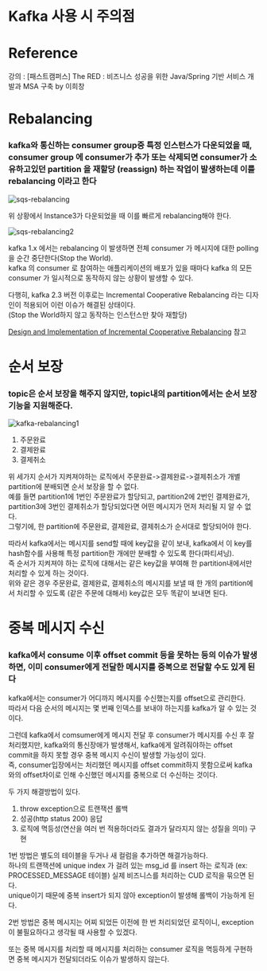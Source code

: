 Kafka 사용 시 주의점
=== 
# Reference
강의 : [패스트캠퍼스] The RED : 비즈니스 성공을 위한 Java/Spring 기반 서비스 개발과 MSA 구축 by 이희창

# Rebalancing

### kafka와 통신하는 consumer group중 특정 인스턴스가 다운되었을 때, consumer group 에 consumer가 추가 또는 삭제되면 consumer가 소유하고있던 partition 을 재할당 (reassign) 하는 작업이 발생하는데 이를 rebalancing 이라고 한다

![sqs-rebalancing](https://user-images.githubusercontent.com/55550753/137632523-b8ff791a-18e1-4534-8192-9b779630ece6.PNG)

위 상황에서 Instance3가 다운되었을 때 이를 빠르게 rebalancing해야 한다.

![sqs-rebalancing2](https://user-images.githubusercontent.com/55550753/137632536-ff2e134d-5f6a-464b-a0f1-5e53e7396c1d.PNG)

kafka 1.x 에서는 rebalancing 이 발생하면 전체 consumer 가 메시지에 대한 polling 을 순간 중단한다(Stop the World).  
kafka 의 consumer 로 참여하는 애플리케이션의 배포가 있을 때마다 kafka 의 모든 consumer 가 일시적으로 동작하지 않는 상황이 발생할 수 있다.  

다행히, kafka 2.3 버전 이후로는 Incremental Cooperative Rebalancing 라는 디자인이 적용되어 이런 이슈가 해결된 상태이다.  
(Stop the World하지 않고 동작하는 인스턴스만 찾아 재할당)

[Design and Implementation of Incremental Cooperative Rebalancing](https://www.confluent.io/online-talks/design-and-implementation-of-incremental-cooperative-rebalancing-on-demand/) 참고

# 순서 보장

### topic은 순서 보장을 해주지 않지만, topic내의 partition에서는 순서 보장 기능을 지원해준다.

![kafka-rebalancing1](https://user-images.githubusercontent.com/55550753/137632365-6abd6772-7e0a-4425-a5a9-8ae49cc83c51.PNG)

1. 주문완료
2. 결제완료
3. 결제취소

위 세가지 순서가 지켜져야하는 로직에서 주문완료->결제완료->결제취소가 개별 partition에 분배되면 순서 보장을 할 수 없다.  
예를 들면 partition1에 1번인 주문완료가 할당되고, partition2에 2번인 결제완료가, partition3에 3번인 결제취소가 할당되었다면 어떤 메시지가 먼저 처리될 지 알 수 없다.  
그렇기에, 한 partition에 주문완료, 결제완료, 결제취소가 순서대로 할당되어야 한다.  

따라서 kafka에서는 메시지를 send할 때에 key값을 같이 보내, kafka에서 이 key를 hash함수를 사용해 특정 partition한 개에만 분배할 수 있도록 한다(파티셔닝).   
즉 순서가 지켜져야 하는 로직에 대해서는 같은 key값을 부여해 한 partition내에서만 처리할 수 있게 하는 것이다.  
위와 같은 경우 주문완료, 결제완료, 결제취소의 메시지를 보낼 때 한 개의 partition에서 처리할 수 있도록 (같은 주문에 대해서) key값은 모두 똑같이 보내면 된다.  

# 중복 메시지 수신

### kafka에서 consume 이후 offset commit 등을 못하는 등의 이슈가 발생하면, 이미 consumer에게 전달한 메시지를 중복으로 전달할 수도 있게 된다  

kafka에서는 consumer가 어디까지 메시지를 수신했는지를 offset으로 관리한다.  
따라서 다음 순서의 메시지는 몇 번째 인덱스를 보내야 하는지를 kafka가 알 수 있는 것이다.  

그런데 kafka에서 comsumer에게 메시지 전달 후 consumer가 메시지를 수신 후 잘 처리했지만, kafka와의 통신장애가 발생해서, kafka에게 알려줘야하는 offset commit을 하지 못할 경우 중복 메시지 수신이 발생할 가능성이 있다.  
즉, consumer입장에서는 처리했던 메시지를 offset commit하지 못함으로써 kafka와의 offset차이로 인해 수신했던 메시지를 중복으로 더 수신하는 것이다.  

두 가지 해결방법이 있다.  
1. throw exception으로 트랜잭션 롤백
2. 성공(http status 200) 응답
3. 로직에 멱등성(연산을 여러 번 적용하더라도 결과가 달라지지 않는 성질을 의미) 구현

1번 방법은 별도의 테이블을 두거나 새 컬럼을 추가하면 해결가능하다.  
하나의 트랜잭션에 unique index 가 걸려 있는 msg_id 를 insert 하는 로직과 (ex: PROCESSED_MESSAGE 테이블) 실제 비즈니스를 처리하는 CUD 로직을 묶으면 된다.  
unique이기 때문에 중복 insert가 되지 않아 exception이 발생해 롤백이 가능하게 된다.  

2번 방법은 중복 메시지는 어찌 되었든 이전에 한 번 처리되었던 로직이니, exception이 불필요하다고 생각될 때 사용할 수 있겠다.  

또는 중복 메시지를 처리할 때 메시지를 처리하는 consumer 로직을 멱등하게 구현하면 중복 메시지가 전달되더라도 이슈가 발생하지 않는다.  





